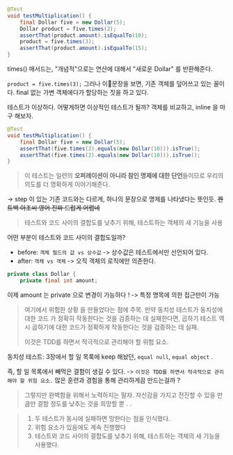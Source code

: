 
``` java
@Test
void testMultiplication() {
	final Dollar five = new Dollar(5);
	Dollar product = five.times(2);
	assertThat(product.amount).isEqualTo(10);
	product = five.times(3);
	assertThat(product.amount).isEqualTo(15);
}
```

times() 매서드는, "개념적"으로는 연산에 대해서 "새로운 Dollar" 를 반환해준다.


`product = five.times(3);` 그러나 이문장을 보면, 기존 객체를 덮어쓰고 있는 꼴이다.
final 없는 가변 객체에다가 할당하는 짓을 하고 있다.

테스트가 이상하다.
어떻게하면 이상적인 테스트가 될까?
객체를 비교하고, inline 을 마구 해보자.

``` java
@Test
void testMultiplication() {
	final Dollar five = new Dollar(5);
	assertThat(five.times(2).equals(new Dollar(10))).isTrue();
	assertThat(five.times(2).equals(new Dollar(10))).isTrue();
}
```


> 이 테스트는 일련의 **오퍼레이션이 아니라 참인 명제에 대한 단언**들이므로 우리의 의도를 더 명확하게 이야기해준다.

-> step 이 있는 기존 코드와는 다르게, 하나의 문장으로 명제를 나타냈다는 뜻인듯.
~~켄트백 아조씨 영어 진짜 드럽게 어렵네~~

> 테스트와 코드 사이의 결합도를 낮추기 위해, 테스트하는 객체의 새 기능을 사용

어떤 부분이 테스트와 코드 사이의 결합도일까?
- before: `객체 필드의 값 vs 상수값` -> 상수값은 테스트에서만 선언되어 있다.
- after: `객체 vs 객체` -> 오직 객체의 로직에만 의존한다.


``` java
private class Dollar {  
	private final int amount;
```
이제 amount 는 private 으로 변경이 가능하다 !
-> 특정 명목에 의한 접근만이 가능


> 여기에서 위험한 상황 을 만들었다는 점에 주목. 만약 동치성 테스트가 동치성에 대한 코드 가 정확히 작동한다는 것을 검증하는 데 실패한다면, 곱하기 테스트 역시 곱하기에 대한 코드가 정확하게 작동한다는 것을 검증하는 데 실패.
> 
> 이것은 TDD를 하면서 적극적으로 관리해야 할 위험 요소.

동치성 테스트: 3장에서 할 일 목록에 keep 해놨던, `equal null`, `equal object` .

즉, 할 일 목록에서 빼먹은 결함이 생길 수 있다.
-> `이것은 TDD를 하면서 적극적으로 관리해야 할 위험 요소.` 많은 훈련과 경험을 통해 관리하게끔 만드는걸까 ?

> 그렇지만 완벽함을 위해서 노력하지는 말자. 자신감을 가지고 전진할 수 있을 만큼만 결함 정도를 낮추는 것을 희망할 뿐 . .


>   1. 두 테스트가 동시에 실패하면 망한다는 점을 인식했다.
>   2. 위험 요소가 있음에도 계속 진행했다
>   3. 테스트와 코드 사이의 결합도를 낮추기 위해, 테스트하는 객체의 새 기능을 사용했다.


